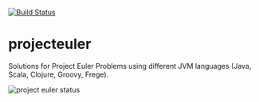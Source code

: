 [![Build Status](https://travis-ci.org/rkraneis/projecteuler.svg?branch=master)](https://travis-ci.org/rkraneis/projecteuler)

# projecteuler
Solutions for Project Euler Problems using different JVM languages (Java, Scala,
Clojure, Groovy, Frege).

![project euler status](https://projecteuler.net/profile/rkraneis.png)
